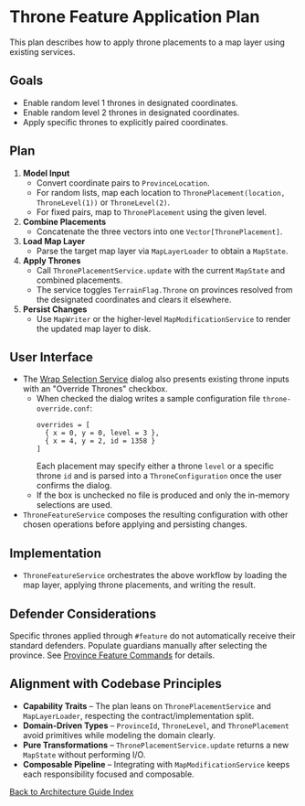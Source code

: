 # Throne Feature Application Plan

This plan describes how to apply throne placements to a map layer using existing services.

## Goals
- Enable random level 1 thrones in designated coordinates.
- Enable random level 2 thrones in designated coordinates.
- Apply specific thrones to explicitly paired coordinates.

## Plan
1. **Model Input**
   - Convert coordinate pairs to `ProvinceLocation`.
   - For random lists, map each location to `ThronePlacement(location, ThroneLevel(1))` or `ThroneLevel(2)`.
   - For fixed pairs, map to `ThronePlacement` using the given level.
2. **Combine Placements**
   - Concatenate the three vectors into one `Vector[ThronePlacement]`.
3. **Load Map Layer**
   - Parse the target map layer via `MapLayerLoader` to obtain a `MapState`.
4. **Apply Thrones**
   - Call `ThronePlacementService.update` with the current `MapState` and combined placements.
   - The service toggles `TerrainFlag.Throne` on provinces resolved from the designated coordinates and clears it elsewhere.
5. **Persist Changes**
   - Use `MapWriter` or the higher-level `MapModificationService` to render the updated map layer to disk.

## User Interface
- The [Wrap Selection Service](../wrap_selection_service.md) dialog also presents existing throne inputs
  with an "Override Thrones" checkbox.
  - When checked the dialog writes a sample configuration file `throne-override.conf`:
    ```
    overrides = [
      { x = 0, y = 0, level = 3 },
      { x = 4, y = 2, id = 1358 }
    ]
    ```
    Each placement may specify either a throne `level` or a specific throne `id` and is parsed into a `ThroneConfiguration` once the user confirms the dialog.
  - If the box is unchecked no file is produced and only the in-memory selections are used.
- `ThroneFeatureService` composes the resulting configuration with other chosen operations before applying and persisting changes.

## Implementation
- `ThroneFeatureService` orchestrates the above workflow by loading the map layer, applying throne placements, and writing the result.

## Defender Considerations
Specific thrones applied through `#feature` do not automatically receive their standard defenders. Populate guardians manually after selecting the province. See [Province Feature Commands](../../domain/dominions/province_features.md#throne-defenders) for details.

## Alignment with Codebase Principles
- **Capability Traits** – The plan leans on `ThronePlacementService` and `MapLayerLoader`, respecting the contract/implementation split.
- **Domain-Driven Types** – `ProvinceId`, `ThroneLevel`, and `ThronePlacement` avoid primitives while modeling the domain clearly.
- **Pure Transformations** – `ThronePlacementService.update` returns a new `MapState` without performing I/O.
- **Composable Pipeline** – Integrating with `MapModificationService` keeps each responsibility focused and composable.

[Back to Architecture Guide Index](README.md)
